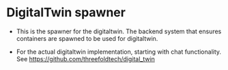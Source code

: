 # DigitalTwin spawner

- This is the spawner for the digitaltwin. The backend system that ensures containers are spawned to be used for digitaltwin.

- For the actual digitaltwin implementation, starting with chat functionality. See https://github.com/threefoldtech/digital_twin
